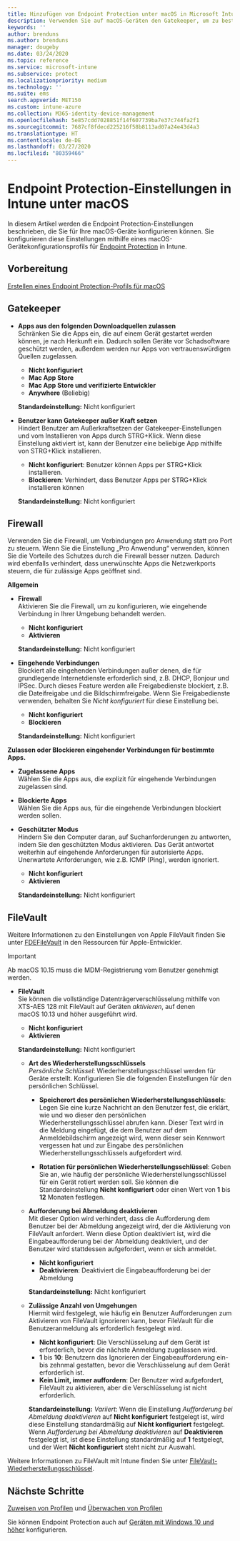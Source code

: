 ```yaml
---
title: Hinzufügen von Endpoint Protection unter macOS in Microsoft Intune – Azure | Microsoft-Dokumentation
description: Verwenden Sie auf macOS-Geräten den Gatekeeper, um zu bestimmen, wo Apps, einschließlich der Mac App Store, installiert werden können. Aktivieren oder Konfigurieren Sie ebenfalls eine Firewall, um bestimmte Apps zuzulassen, zu blockieren, den geschützten Modus zu verwenden oder bestimmte Arten von eingehenden Verbindungen mithilfe von Microsoft Intune zu blockieren.
keywords: ''
author: brenduns
ms.author: brenduns
manager: dougeby
ms.date: 03/24/2020
ms.topic: reference
ms.service: microsoft-intune
ms.subservice: protect
ms.localizationpriority: medium
ms.technology: ''
ms.suite: ems
search.appverid: MET150
ms.custom: intune-azure
ms.collection: M365-identity-device-management
ms.openlocfilehash: 5e857cdd7028851f14f607739ba7e37c744fa2f1
ms.sourcegitcommit: 7687cf8fdecd225216f58b8113ad07a24e43d4a3
ms.translationtype: HT
ms.contentlocale: de-DE
ms.lasthandoff: 03/27/2020
ms.locfileid: "80359466"
---
```

# <a name="macos-endpoint-protection-settings-in-intune"></a>Endpoint Protection-Einstellungen in Intune unter macOS  

In diesem Artikel werden die Endpoint Protection-Einstellungen beschrieben, die Sie für Ihre macOS-Geräte konfigurieren können. Sie konfigurieren diese Einstellungen mithilfe eines macOS-Gerätekonfigurationsprofils für [Endpoint Protection](endpoint-protection-configure.md) in Intune.  

## <a name="before-you-begin"></a>Vorbereitung

[Erstellen eines Endpoint Protection-Profils für macOS](endpoint-protection-configure.md)

## <a name="gatekeeper"></a>Gatekeeper  

- **Apps aus den folgenden Downloadquellen zulassen**  
  Schränken Sie die Apps ein, die auf einem Gerät gestartet werden können, je nach Herkunft ein. Dadurch sollen Geräte vor Schadsoftware geschützt werden, außerdem werden nur Apps von vertrauenswürdigen Quellen zugelassen.  

  - **Nicht konfiguriert**  
  - **Mac App Store**  
  - **Mac App Store und verifizierte Entwickler**  
  - **Anywhere** (Beliebig)  

  **Standardeinstellung:** Nicht konfiguriert  

- **Benutzer kann Gatekeeper außer Kraft setzen**  
  Hindert Benutzer am Außerkraftsetzen der Gatekeeper-Einstellungen und vom Installieren von Apps durch STRG+Klick. Wenn diese Einstellung aktiviert ist, kann der Benutzer eine beliebige App mithilfe von STRG+Klick installieren.  
 
  - **Nicht konfiguriert**: Benutzer können Apps per STRG+Klick installieren.  
  - **Blockieren**: Verhindert, dass Benutzer Apps per STRG+Klick installieren können  

  **Standardeinstellung:** Nicht konfiguriert  

## <a name="firewall"></a>Firewall  

Verwenden Sie die Firewall, um Verbindungen pro Anwendung statt pro Port zu steuern. Wenn Sie die Einstellung „Pro Anwendung“ verwenden, können Sie die Vorteile des Schutzes durch die Firewall besser nutzen. Dadurch wird ebenfalls verhindert, dass unerwünschte Apps die Netzwerkports steuern, die für zulässige Apps geöffnet sind.  

**Allgemein**
- **Firewall**  
  Aktivieren Sie die Firewall, um zu konfigurieren, wie eingehende Verbindung in Ihrer Umgebung behandelt werden.  
  - **Nicht konfiguriert**  
  - **Aktivieren**  

  **Standardeinstellung:** Nicht konfiguriert  

- **Eingehende Verbindungen**  
  Blockiert alle eingehenden Verbindungen außer denen, die für grundlegende Internetdienste erforderlich sind, z.B. DHCP, Bonjour und IPSec. Durch dieses Feature werden alle Freigabedienste blockiert, z.B. die Dateifreigabe und die Bildschirmfreigabe. Wenn Sie Freigabedienste verwenden, behalten Sie *Nicht konfiguriert* für diese Einstellung bei.  
  - **Nicht konfiguriert**  
  - **Blockieren**  

  **Standardeinstellung:** Nicht konfiguriert  

**Zulassen oder Blockieren eingehender Verbindungen für bestimmte Apps.**  

  - **Zugelassene Apps**  
    Wählen Sie die Apps aus, die explizit für eingehende Verbindungen zugelassen sind.  

  - **Blockierte Apps**  
    Wählen Sie die Apps aus, für die eingehende Verbindungen blockiert werden sollen.  

  - **Geschützter Modus**  
    Hindern Sie den Computer daran, auf Suchanforderungen zu antworten, indem Sie den geschützten Modus aktivieren. Das Gerät antwortet weiterhin auf eingehende Anforderungen für autorisierte Apps. Unerwartete Anforderungen, wie z.B. ICMP (Ping), werden ignoriert.  
    - **Nicht konfiguriert**  
    - **Aktivieren**  

    **Standardeinstellung:** Nicht konfiguriert  

## <a name="filevault"></a>FileVault  
Weitere Informationen zu den Einstellungen von Apple FileVault finden Sie unter [FDEFileVault](https://developer.apple.com/documentation/devicemanagement/fdefilevault) in den Ressourcen für Apple-Entwickler. 

> [!IMPORTANT]  
> Ab macOS 10.15 muss die MDM-Registrierung vom Benutzer genehmigt werden. 

- **FileVault**  
  Sie können die vollständige Datenträgerverschlüsselung mithilfe von XTS-AES 128 mit FileVault auf Geräten *aktivieren*, auf denen macOS 10.13 und höher ausgeführt wird.  
  - **Nicht konfiguriert**  
  - **Aktivieren**  

  **Standardeinstellung:** Nicht konfiguriert  

  - **Art des Wiederherstellungsschlüssels**  
    *Persönliche Schlüssel*: Wiederherstellungsschlüssel werden für Geräte erstellt. Konfigurieren Sie die folgenden Einstellungen für den persönlichen Schlüssel.  

    - **Speicherort des persönlichen Wiederherstellungsschlüssels**: Legen Sie eine kurze Nachricht an den Benutzer fest, die erklärt, wie und wo dieser den persönlichen Wiederherstellungsschlüssel abrufen kann. Dieser Text wird in die Meldung eingefügt, die dem Benutzer auf dem Anmeldebildschirm angezeigt wird, wenn dieser sein Kennwort vergessen hat und zur Eingabe des persönlichen Wiederherstellungsschlüssels aufgefordert wird.  

    - **Rotation für persönlichen Wiederherstellungsschlüssel**: Geben Sie an, wie häufig der persönliche Wiederherstellungsschlüssel für ein Gerät rotiert werden soll. Sie können die Standardeinstellung **Nicht konfiguriert** oder einen Wert von **1** bis **12** Monaten festlegen.  

  - **Aufforderung bei Abmeldung deaktivieren**  
    Mit dieser Option wird verhindert, dass die Aufforderung dem Benutzer bei der Abmeldung angezeigt wird, der die Aktivierung von FileVault anfordert.  Wenn diese Option deaktiviert ist, wird die Eingabeaufforderung bei der Abmeldung deaktiviert, und der Benutzer wird stattdessen aufgefordert, wenn er sich anmeldet.  
    - **Nicht konfiguriert**  
    - **Deaktivieren**: Deaktiviert die Eingabeaufforderung bei der Abmeldung

    **Standardeinstellung:** Nicht konfiguriert  

  - **Zulässige Anzahl von Umgehungen**  
  Hiermit wird festgelegt, wie häufig ein Benutzer Aufforderungen zum Aktivieren von FileVault ignorieren kann, bevor FileVault für die Benutzeranmeldung als erforderlich festgelegt wird. 

    - **Nicht konfiguriert**: Die Verschlüsselung auf dem Gerät ist erforderlich, bevor die nächste Anmeldung zugelassen wird.  
    - **1** bis **10**: Benutzern das Ignorieren der Eingabeaufforderung ein- bis zehnmal gestatten, bevor die Verschlüsselung auf dem Gerät erforderlich ist.  
    - **Kein Limit, immer auffordern**: Der Benutzer wird aufgefordert, FileVault zu aktivieren, aber die Verschlüsselung ist nicht erforderlich.  
 
    **Standardeinstellung:** *Variiert*: Wenn die Einstellung *Aufforderung bei Abmeldung deaktivieren* auf **Nicht konfiguriert** festgelegt ist, wird diese Einstellung standardmäßig auf **Nicht konfiguriert** festgelegt. Wenn *Aufforderung bei Abmeldung deaktivieren* auf **Deaktivieren** festgelegt ist, ist diese Einstellung standardmäßig auf **1** festgelegt, und der Wert **Nicht konfiguriert** steht nicht zur Auswahl.

Weitere Informationen zu FileVault mit Intune finden Sie unter [FileVault-Wiederherstellungsschlüssel](encryption-monitor.md#filevault-recovery-keys).

## <a name="next-steps"></a>Nächste Schritte

[Zuweisen von Profilen](../configuration/device-profile-assign.md) und [Überwachen von Profilen](../configuration/device-profile-monitor.md)

Sie können Endpoint Protection auch auf [Geräten mit Windows 10 und höher](endpoint-protection-windows-10.md) konfigurieren.
